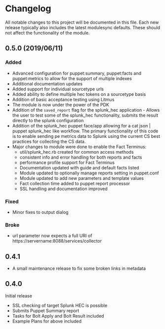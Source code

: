 # Changelog

All notable changes to this project will be documented in this file.
Each new release typically also includes the latest modulesync defaults.
These should not affect the functionality of the module.

## 0.5.0 (2019/06/11)

### Added
- Advanced configuration for puppet:summary, puppet:facts and puppet:metrics to allow for the support of multiple indexes
- Additional documentation updates
- Added support for individual sourcetype urls
- Added ability to define multiple hec tokens on a sourcetype basis
- Addition of basic acceptance testing using Litmus
- The module is now under the power of the PDK
- Addition of the `saved_report` flag for the splunk_hec application - Allows the user to test some of the splunk_hec functionality, submits the result directly to the splunk configuration
- Addition of the splunk_hec puppet face/app allowing for a cat json | puppet splunk_hec like workflow. The primary functionality of this code is to enable sending pe metrics data to Splunk using the current CS best practices for collecting the CS data.
- Major changes to module were done to enable the Fact Terminus:
  - util/splunk_hec.rb created for common access methods
  - consistent info and error handling for both reports and facts
  - performance profile support for Fact Terminus
  - Documentation updated with guide and default facts listed
  - Module updated to optionally manage reports setting in puppet.conf
  - Module updated to add new parameters and template values
  - Fact collection time added to puppet report processor
  - SSL handling and documentation improved

### Fixed
- Minor fixes to output dialog

### Broke
- url parameter now expects a full URI of https://servername:8088/services/collector

## 0.4.1

- A small maintenance release to fix some broken links in metadata

## 0.4.0

Initial release

* SSL checking of target Splunk HEC is possible
* Submits Puppet Summary report
* Tasks for Bolt Apply and Bolt Result included
* Example Plans for above included